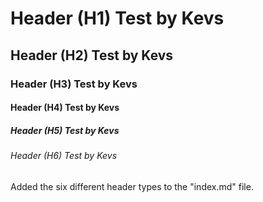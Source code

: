 # Header (H1) Test by Kevs
## Header (H2) Test by Kevs
### Header (H3) Test by Kevs
#### Header (H4) Test by Kevs
##### Header (H5) Test by Kevs
###### Header (H6) Test by Kevs

Added the six different header types to the "index.md" file.
